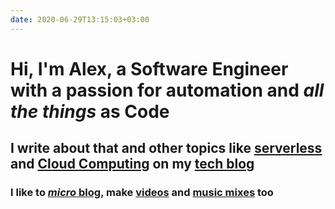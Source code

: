 ```yaml
---
date: 2020-06-29T13:15:03+03:00
---
```


# Hi, I'm Alex, a Software Engineer with a passion for automation and _all the things_ **as Code**

## I write about that and other topics like [serverless](/tags/serverless/) and [Cloud Computing](/tags/cdk/) on my [tech blog](#tech-blog)

### I like to [_micro_ blog](#micro-blog), make [videos](#videos) and [music mixes](#music-mixes) too
